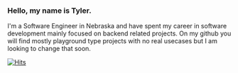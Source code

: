 ### Hello, my name is Tyler.

I'm a Software Engineer in Nebraska and have spent my career in software development mainly focused on backend related projects. On my github you will find mostly playground type projects with no real usecases but I am looking to change that soon.



[![Hits](https://hits.seeyoufarm.com/api/count/incr/badge.svg?url=https%3A%2F%2Fgithub.com%2Ftypettitt&count_bg=%230A31E1&title_bg=%23555555&icon=&icon_color=%23CDCDCD&title=views&edge_flat=false)](https://hits.seeyoufarm.com)
